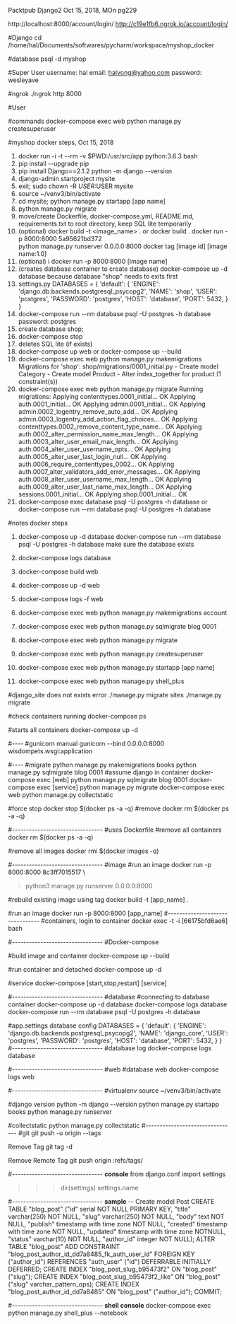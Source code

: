 Packtpub Django2
Oct 15, 2018, MOn
pg229

http://localhost:8000/account/login/
http://c19e1fb6.ngrok.io/account/login/

#Django
cd /home/hal/Documents/softwares/pycharm/workspace/myshop_docker

#database
psql -d myshop

#Super User
username: hal
email: halvong@yahoo.com
password: wesleyave

#ngrok
./ngrok http 8000

#User


#commands
docker-compose exec web python manage.py createsuperuser


#myshop docker steps, Oct 15, 2018 
1. docker run -i -t --rm -v $PWD:/usr/src/app python:3.6.3 bash
2. pip install --upgrade pip
3. pip install Django==2.1.2
   python -m django --version
4. django-admin startproject mysite
6. exit; sudo chown -R $USER:$USER mysite
7. source ~/venv3/bin/activate
8. cd mysite; python manage.py startapp [app name]
9. python manage.py migrate 
10. move/create Dockerfile, docker-compose.yml, README.md, requirements.txt to root directory, keep SQL lite temporarily
11. (optional) 
    docker build -t <image_name> . 
            or
    docker build .
    docker run -p 8000:8000 5a95621bd372 \
    python manage.py runserver 0.0.0.0:8000
    docker tag [image id] [image name:1.0]
12. (optional) 
i   docker run -p 8000:8000 [image name]
13. (creates database container to create database)
    docker-compose up -d database
        because database "shop" needs to exits first 
14. settings.py 
        DATABASES = {
            'default': {
                'ENGINE': 'django.db.backends.postgresql_psycopg2',
                'NAME': 'shop',
                'USER': 'postgres',
                'PASSWORD': 'postgres',
                'HOST': 'database',
                'PORT': 5432,
            }
        }
15. docker-compose run --rm database psql -U postgres -h database
    password: postgres   
16. create database shop;
17. docker-compose stop
18. deletes SQL lite (if exists)        
19. docker-compose up web or docker-compose up --build
20. docker-compose exec web python manage.py makemigrations 
        Migrations for 'shop':
          shop/migrations/0001_initial.py
            - Create model Category
            - Create model Product
            - Alter index_together for product (1 constraint(s))
21. docker-compose exec web python manage.py migrate
        Running migrations:
          Applying contenttypes.0001_initial... OK
          Applying auth.0001_initial... OK
          Applying admin.0001_initial... OK
          Applying admin.0002_logentry_remove_auto_add... OK
          Applying admin.0003_logentry_add_action_flag_choices... OK
          Applying contenttypes.0002_remove_content_type_name... OK
          Applying auth.0002_alter_permission_name_max_length... OK
          Applying auth.0003_alter_user_email_max_length... OK
          Applying auth.0004_alter_user_username_opts... OK
          Applying auth.0005_alter_user_last_login_null... OK
          Applying auth.0006_require_contenttypes_0002... OK
          Applying auth.0007_alter_validators_add_error_messages... OK
          Applying auth.0008_alter_user_username_max_length... OK
          Applying auth.0009_alter_user_last_name_max_length... OK
          Applying sessions.0001_initial... OK
          Applying shop.0001_initial... OK
22. docker-compose exec database psql -U postgres -h database
                            or
    docker-compose run --rm database psql -U postgres -h database
    
#notes docker steps 
1. docker-compose up -d database 
   docker-compose run --rm database psql -U postgres -h database
   make sure the database exists
   
2. docker-compose logs database 
3. docker-compose build web 
4. docker-compose up -d web 
2. docker-compose logs -f web 
5. docker-compose exec web python manage.py makemigrations account
6. docker-compose exec web python manage.py sqlmigrate blog 0001 
7. docker-compose exec web python manage.py migrate
8. docker-compose exec web python manage.py createsuperuser
9. docker-compose exec web python manage.py startapp [app name]
10. docker-compose exec web python manage.py shell_plus

#django_site does not exists error
./manage.py migrate sites
./manage.py migrate

#check containers running
docker-compose ps

#starts all containers
docker-compose up -d 

#----
#gunicorn manual
gunicorn --bind 0.0.0.0:8000 wisdompets.wsgi:application

#----
#migrate
python manage.py makemigrations books
python manage.py sqlmigrate blog 0001
#assume django in container 
docker-compose exec [web] python manage.py sqlmigrate blog 0001
docker-compose exec [service] python manage.py migrate
docker-compose exec web python manage.py collectstatic

#force stop
docker stop $(docker ps -a -q)
#remove
docker rm $(docker ps -a -q)

#--------------------------------
#uses Dockerfile
#remove all containers
docker rm $(docker ps -a -q)

#remove all images
docker rmi $(docker images -q)

#--------------------------------
#image
#run an image
docker run -p 8000:8000 8c3ff7015517 \
> python3 manage.py runserver 0.0.0.0:8000

#rebuild existing image using tag
docker build -t [app_name] .

#run an image
docker run -p 8000:8000 [app_name]
#--------------------------------
#containers, login to container
docker exec -t -i [66175bfd6ae6] bash

#--------------------------------
#Docker-compose

#build image and container
docker-compose up --build

#run container and detached
docker-compose up -d

#service
docker-compose [start,stop,restart] [service]

#--------------------------------
#database
#connecting to database container
docker-compose up -d database
docker-compose logs database
docker-compose run --rm database psql -U postgres -h database

#app.settings database config
DATABASES = {
    'default': {
        'ENGINE': 'django.db.backends.postgresql_psycopg2',
        'NAME': 'django_core',
        'USER': 'postgres',
        'PASSWORD': 'postgres',
        'HOST': 'database',
        'PORT': 5432,
    }
}
#--------------------------------
#database log
docker-compose logs database

#--------------------------------
#web
#database web
docker-compose logs web

#--------------------------------
#virtualenv
source ~/venv3/bin/activate

#django version
python -m django --version
python manage.py startapp books
python manage.py runserver

#collectstatic
python manage.py collectstatic
#--------------------------------
#git
git push -u origin <name> --tags

Remove Tag
git tag -d <tag>

Remove Remote Tag
git push origin :refs/tags/<tag>

#--------------------------------
**console**
from django.conf import settings
>>> dir(settings)
>>> settings.name

#--------------------------------
**sample**
-- Create model Post
CREATE TABLE "blog_post" ("id" serial NOT NULL PRIMARY KEY, "title" varchar(250) NOT NULL, "slug" varchar(250) NOT NULL, "body" text NOT NULL, "publish" timestamp with time zone NOT NULL, "created" timestamp with time zone NOT NULL, "updated" timestamp with time zone NOTNULL, "status" varchar(10) NOT NULL, "author_id" integer NOT NULL);
ALTER TABLE "blog_post" ADD CONSTRAINT "blog_post_author_id_dd7a8485_fk_auth_user_id" FOREIGN KEY ("author_id") REFERENCES "auth_user" ("id") DEFERRABLE INITIALLY DEFERRED;
CREATE INDEX "blog_post_slug_b95473f2" ON "blog_post" ("slug");
CREATE INDEX "blog_post_slug_b95473f2_like" ON "blog_post" ("slug" varchar_pattern_ops);
CREATE INDEX "blog_post_author_id_dd7a8485" ON "blog_post" ("author_id");
COMMIT;

#--------------------------------
**shell console**
docker-compose exec python manage.py shell_plus --notebook